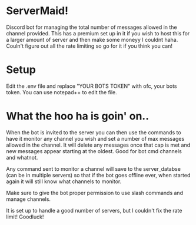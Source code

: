 # ServerMaid!
Discord bot for managing the total number of messages allowed in the channel provided. This has a premium set up in it if you wish to host this for a larger amount of server and then make some moneyy I couldnt haha. Couln't figure out all the rate limiting so go for it if you think you can!

# Setup
Edit the .env file and replace "YOUR BOTS TOKEN" with ofc, your bots token.
You can use notepad++ to edit the file.

# What the hoo ha is goin' on..
When the bot is invited to the server you can then use the commands to have it monitor any channel you wish and set a number of max messages allowed in the channel. It will delete any messages once that cap is met and new messages appear starting at the oldest. Good for bot cmd channels and whatnot.

Any command sent to monitor a channel will save to the server_databse (can be in multiple servers) so that if the bot goes offline ever, when started again it will still know what channels to monitor.

Make sure to give the bot proper permission to use slash commands and manage channels.

It is set up to handle a good number of servers, but I couldn't fix the rate limit! Goodluck!

